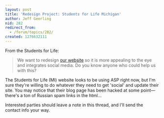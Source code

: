 ```yaml
---
layout: post
title: 'Redesign Project: Students for Life Michigan'
author: Jeff Geerling
nid: 282
redirect_from:
  - /forum/topics/282/
created: 1276632111
---
```

<p>From the Students for Life:</p>
<blockquote>
<p>We want to redesign <a href="http://www.SFLMichigan.org/">our website</a> so it is more appealing to the eye and integrates social media. Do you know anyone who could help us with this?</p>
</blockquote>
<p>The Students for Life (MI) website looks to be using ASP right now, but I&#39;m sure they&#39;re willing to do whatever they need to get &#39;social&#39; and update their site. You may notice that their blog page has been hacked at some point&mdash;there&#39;s a ton of Russian spam links in the html...</p>
<p>Interested parties should leave a note in this thread, and I&#39;ll send the contact info your way.</p>
